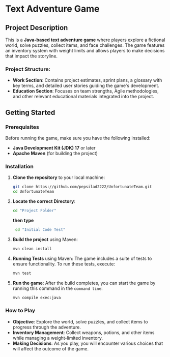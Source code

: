 # Text Adventure Game

## Project Description
This is a **Java-based text adventure game** where players explore a fictional world, solve puzzles, collect items, and face challenges. The game features an inventory system with weight limits and allows players to make decisions that impact the storyline.

### Project Structure:
- **Work Section**: Contains project estimates, sprint plans, a glossary with key terms, and detailed user stories guiding the game's development.
- **Education Section**: Focuses on team strengths, Agile methodologies, and other relevant educational materials integrated into the project.

## Getting Started

### Prerequisites
Before running the game, make sure you have the following installed:
- **Java Development Kit (JDK) 17** or later
- **Apache Maven** (for building the project)

### Installation
1. **Clone the repository** to your local machine:
    ```bash
    git clone https://github.com/pepsilad2222/UnfortunateTeam.git
    cd UnfortunateTeam
    ```

2. **Locate the correct Directory**:
    ```bash
    cd "Project Folder"
     ```
    **then type**
   ```bash
    cd "Initial Code Test"
    ```
   
3. **Build the project** using Maven:
    ```bash
    mvn clean install
    ```

4. **Running Tests** using Maven:
    The game includes a suite of tests to ensure functionality. To run these tests, execute:
   ```bash
   mvn test
   ```

5. **Run the game**:
    After the build completes, you can start the game by running this command in the `command line`:
    ```bash
    mvn compile exec:java
    ```

### How to Play
- **Objective**: Explore the world, solve puzzles, and collect items to progress through the adventure.
- **Inventory Management**: Collect weapons, potions, and other items while managing a weight-limited inventory.
- **Making Decisions**: As you play, you will encounter various choices that will affect the outcome of the game.
  


